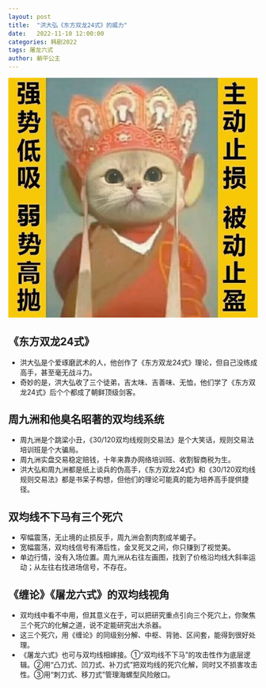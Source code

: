 ```yaml
---
layout: post
title:  "洪大弘《东方双龙24式》的威力"
date:   2022-11-10 12:00:00
categories: 韩剧2022
tags: 屠龙六式
author: 躺平公主
---
```

![东方双龙24式](https://github.com/hhtc2050/hhtc2050.github.io/blob/master/css/hhtc2050.jpg)

## 《东方双龙24式》
* 洪大弘是个爱琢磨武术的人，他创作了《东方双龙24式》理论，但自己没练成高手，甚至毫无战斗力。
* 奇妙的是，洪大弘收了三个徒弟，吉太味、吉善味、无恤，他们学了《东方双龙24式》后个个都成了朝鲜顶级剑客。

## 周九洲和他臭名昭著的双均线系统
* 周九洲是个跳梁小丑，《30/120双均线规则交易法》是个大笑话，规则交易法培训班是个大骗局。
* 周九洲实盘交易稳定赔钱，十年来靠办网络培训班、收割智商税为生。
* 洪大弘和周九洲都是纸上谈兵的伪高手，《东方双龙24式》和《30/120双均线规则交易法》都是书呆子构想，但他们的理论可能真的能为培养高手提供捷径。

## 双均线不下马有三个死穴
* 窄幅震荡，无止境的止损反手，周九洲会割肉割成羊蝎子。
* 宽幅震荡，双均线信号有滞后性，金叉死叉之间，你只赚到了视觉美。
* 单边行情，没有入场位置。周九洲从右往左画图，找到了价格沿均线大斜率运动；从左往右找进场信号，不存在。

## 《缠论》《屠龙六式》的双均线视角
* 双均线中看不中用，但其意义在于，可以把研究重点引向三个死穴上，你聚焦三个死穴的化解之道，说不定能研究出大杀器。
* 这三个死穴，用《缠论》的同级别分解、中枢、背驰、区间套，能得到很好处理。
* 《屠龙六式》也可与双均线相嫁接。①“双均线不下马”的攻击性作为底层逻辑。②用“凸刀式、凹刀式、补刀式”把双均线的死穴化解，同时又不损害攻击性。③用“刺刀式、移刀式”管理海螺型风险敞口。
